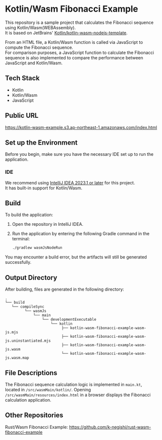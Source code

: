 # Kotlin/Wasm Fibonacci Example

This repository is a sample project that calculates the Fibonacci sequence using Kotlin/Wasm(WEBAssembly).  
It is based on JetBrains' [Kotlin/kotlin-wasm-nodejs-template](https://github.com/Kotlin/kotlin-wasm-nodejs-template).

From an HTML file, a Kotlin/Wasm function is called via JavaScript to compute the Fibonacci sequence.  
For comparison purposes, a JavaScript function to calculate the Fibonacci sequence is also implemented to compare the performance between JavaScript and Kotlin/Wasm.

## Tech Stack
- Kotlin
- Kotlin/Wasm
- JavaScript

## Public URL
https://kotlin-wasm-example.s3.ap-northeast-1.amazonaws.com/index.html

## Set up the Environment

Before you begin, make sure you have the necessary IDE set up to run the application.

### IDE

We recommend using [IntelliJ IDEA 2023.1 or later](https://www.jetbrains.com/idea/) for this project.  
It has built-in support for Kotlin/Wasm.

## Build

To build the application:

1. Open the repository in IntelliJ IDEA.
2. Run the application by entering the following Gradle command in the terminal:

   ```bash
   ./gradlew wasmJsNodeRun
   ```

You may encounter a build error, but the artifacts will still be generated successfully.

## Output Directory
After building, files are generated in the following directory:

```
.
└── build
   └── compileSync
         └── wasmJs
             └── main
                 └── developmentExecutable
                     └── kotlin
                          ├── kotlin-wasm-fibonacci-example-wasm-js.mjs
                          ├── kotlin-wasm-fibonacci-example-wasm-js.uninstantiated.mjs
                          ├── kotlin-wasm-fibonacci-example-wasm-js.wasm
                          └── kotlin-wasm-fibonacci-example-wasm-js.wasm.map

```

## File Descriptions

The Fibonacci sequence calculation logic is implemented in `main.kt`, located in `/src/wasmMain/kotlin/`.
Opening `/src/wasmMain/resources/index.html` in a browser displays the Fibonacci calculation application.

## Other Repositories
Rust/Wasm Fibonacci Example: https://github.com/k-negishi/rust-wasm-fibonacci-example